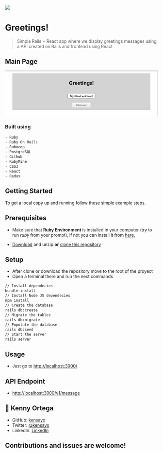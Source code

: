 ![](https://img.shields.io/badge/Microverse-blueviolet)

# Greetings!

>  Simple Rails + React app where we display greetings messages using a API created on Rails and frontend using React

## Main Page

![Screenshot](./screenshot.png)

### Built using
    - Ruby
    - Ruby On Rails
    - Rubocop
    - PostgreSQL
    - Github
    - RubyMine
    - CSS3
    - React
    - Redux

## Getting Started

To get a local copy up and running follow these simple example steps.

## Prerequisites

* Make sure that **Ruby Environment** is installed in your computer (try to run _ruby_ from your prompt), if not you can install it from [here.](https://www.ruby-lang.org/en/downloads/)

* [Download](https://github.com/kensayo/hello-rails-react/archive/refs/heads/development.zip) and unzip **or** [clone this repository](https://docs.github.com/es/github/creating-cloning-and-archiving-repositories/cloning-a-repository)


## Setup

- After clone or download the repository move to the root of the proyect
- Open a terminal there and run the next commands
```
// Install dependecies
bundle install
// Install Node JS dependecies
npm install
// Create the database
rails db:create
// Migrate the tables
rails db:migrate
// Populate the database
rails db:seed
// Start the server
rails server
```

## Usage

- Just go to [http://localhost:3000/](http://localhost:3000/)

## API Endpoint


- [http://localhost:3000/v1/message](http://localhost:3000/v1/message)


## 👤 Kenny Ortega

- GitHub: [kensayo](https://github.com/kensayo)
- Twitter: [@kensayo](https://twitter.com/kensayo)
- LinkedIn: [LinkedIn](https://www.linkedin.com/in/kennyortega/)


## Contributions and issues are welcome!

